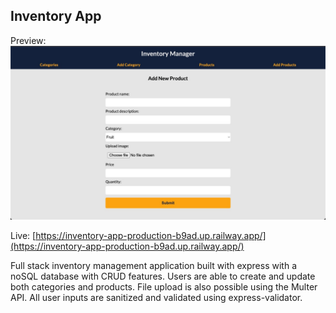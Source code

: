 ## Inventory App

Preview:
![inventory app preview](https://github.com/sultanp91/inventory-app/blob/main/ia3.jpg?raw=true)

Live: [https://inventory-app-production-b9ad.up.railway.app/](https://inventory-app-production-b9ad.up.railway.app/)

Full stack inventory management application built with express with a noSQL database with CRUD features. Users are able to create and update both categories and products. File upload is also possible using the Multer API. All user inputs are sanitized and validated using express-validator.
